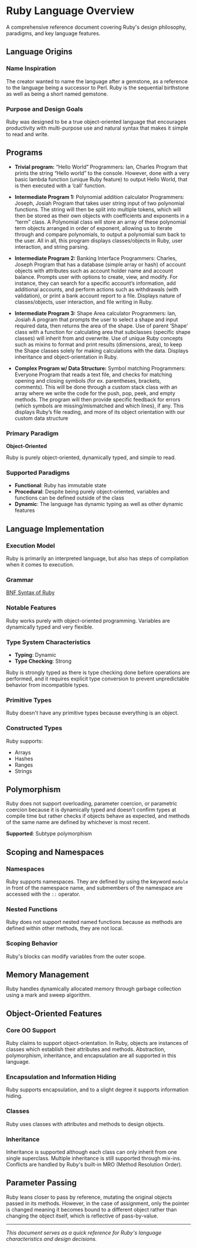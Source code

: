 # Ruby Language Overview

A comprehensive reference document covering Ruby's design philosophy, paradigms, and key language features.

## Language Origins

### Name Inspiration
The creator wanted to name the language after a gemstone, as a reference to the language being a successor to Perl. Ruby is the sequential birthstone as well as being a short named gemstone.

### Purpose and Design Goals
Ruby was designed to be a true object-oriented language that encourages productivity with multi-purpose use and natural syntax that makes it simple to read and write.

## Programs
- **Trivial program:** “Hello World”
Programmers: Ian, Charles
Program that prints the string “Hello world” to the console. However, done with a very basic lambda function (unique Ruby feature) to output Hello World, that is then executed with a ‘call’ function.

- **Intermediate Program 1:** Polynomial addition calculator
Programmers: Joseph, Josiah
Program that takes user string input of two polynomial functions. The string will then be split into multiple tokens, which will then be stored as their own objects with coefficients and exponents in a “term” class. A Polynomial class will store an array of these polynomial term objects arranged in order of exponent, allowing us to iterate through and compare polynomials, to output a polynomial sum back to the user. All in all, this program displays classes/objects in Ruby, user interaction, and string parsing.

- **Intermediate Program 2:** Banking Interface
Programmers: Charles, Joseph
Program that has a database (simple array or hash) of account objects with attributes such as account holder name and account balance. Prompts user with options to create, view, and modify. For instance, they can search for a specific account’s information, add additional accounts, and perform actions such as withdrawals (with validation), or print a bank account report to a file. Displays nature of classes/objects, user interaction, and file writing in Ruby.

- **Intermediate Program 3:** Shape Area calculator
Programmers: Ian, Josiah
A program that prompts the user to select a shape and input required data, then returns the area of the shape. Use of parent ‘Shape’ class with a function for calculating area that subclasses (specific shape classes) will inherit from and overwrite. Use of unique Ruby concepts such as mixins to format and print results (dimensions, area), to keep the Shape classes solely for making calculations with the data. Displays inheritance and object-orientation in Ruby.

- **Complex Program w/ Data Structure:** Symbol matching
Programmers: Everyone
Program that reads a text file, and checks for matching opening and closing symbols (for ex. parentheses, brackets, comments). This will be done through a custom stack class with an array where we write the code for the push, pop, peek, and empty methods. The program will then provide specific feedback for errors (which symbols are missing/mismatched and which lines), if any. This displays Ruby’s file reading, and more of its object orientation with our custom data structure

### Primary Paradigm
**Object-Oriented**

Ruby is purely object-oriented, dynamically typed, and simple to read.

### Supported Paradigms

- **Functional**: Ruby has immutable state
- **Procedural**: Despite being purely object-oriented, variables and functions can be defined outside of the class
- **Dynamic**: The language has dynamic typing as well as other dynamic features

## Language Implementation

### Execution Model
Ruby is primarily an interpreted language, but also has steps of compilation when it comes to execution.

### Grammar
[BNF Syntax of Ruby](https://www.cse.buffalo.edu/~regan/cse305/RubyBNF.pdf)

### Notable Features
Ruby works purely with object-oriented programming. Variables are dynamically typed and very flexible.

### Type System Characteristics
- **Typing**: Dynamic
- **Type Checking**: Strong

Ruby is strongly typed as there is type checking done before operations are performed, and it requires explicit type conversion to prevent unpredictable behavior from incompatible types.

### Primitive Types
Ruby doesn't have any primitive types because everything is an object.

### Constructed Types
Ruby supports:
- Arrays
- Hashes
- Ranges
- Strings

## Polymorphism

Ruby does not support overloading, parameter coercion, or parametric coercion because it is dynamically typed and doesn't confirm types at compile time but rather checks if objects behave as expected, and methods of the same name are defined by whichever is most recent.

**Supported**: Subtype polymorphism

## Scoping and Namespaces

### Namespaces
Ruby supports namespaces. They are defined by using the keyword `module` in front of the namespace name, and submembers of the namespace are accessed with the `::` operator.

### Nested Functions
Ruby does not support nested named functions because as methods are defined within other methods, they are not local.

### Scoping Behavior
Ruby's blocks can modify variables from the outer scope.

## Memory Management

Ruby handles dynamically allocated memory through garbage collection using a mark and sweep algorithm.

## Object-Oriented Features

### Core OO Support
Ruby claims to support object-orientation. In Ruby, objects are instances of classes which establish their attributes and methods. Abstraction, polymorphism, inheritance, and encapsulation are all supported in this language.

### Encapsulation and Information Hiding
Ruby supports encapsulation, and to a slight degree it supports information hiding.

### Classes
Ruby uses classes with attributes and methods to design objects.

### Inheritance
Inheritance is supported although each class can only inherit from one single superclass. Multiple inheritance is still supported through mix-ins. Conflicts are handled by Ruby's built-in MRO (Method Resolution Order).

## Parameter Passing

Ruby leans closer to pass by reference, mutating the original objects passed in its methods. However, in the case of assignment, only the pointer is changed meaning it becomes bound to a different object rather than changing the object itself, which is reflective of pass-by-value.

---

*This document serves as a quick reference for Ruby's language characteristics and design decisions.*
